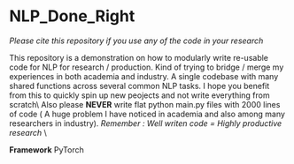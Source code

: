 # NLP_Done_Right

*Please cite this repository if you use any of the code in your research*

This repository is a demonstration on how to modularly write re-usable code for NLP for research / production. Kind of trying to bridge / merge my experiences in both academia and industry. A single codebase with many shared functions across several common NLP tasks. I hope you benefit from this to quickly spin up new peojects and not write everything from scratch\ 
Also please **NEVER** write flat python main.py files with 2000 lines of code ( A huge problem I have noticed in academia and also among many researchers in industry). 
*Remember : Well writen code = Highly productive research* \

**Framework** PyTorch
